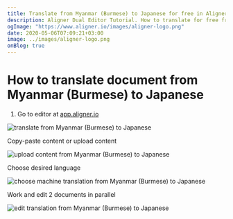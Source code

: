 ```yaml
---
title: Translate from Myanmar (Burmese) to Japanese for free in Aligner Editor
description: Aligner Dual Editor Tutorial. How to translate for free from Myanmar (Burmese) to Japanese. Aligner is multilingual document management platform. 
ogImage: "https://www.aligner.io/images/aligner-logo.png"
date: 2020-05-06T07:09:21+03:00
image: ../images/aligner-logo.png
onBlog: true
---
```


# How to translate document from Myanmar (Burmese) to Japanese

1. Go to editor at [app.aligner.io](https://app.aligner.io "Aligner App web page")

![translate from Myanmar (Burmese) to Japanese](../aligner-blank-editor.png "translate from Myanmar (Burmese) to Japanese")

Copy-paste content or upload content

![upload content from Myanmar (Burmese) to Japanese](../aligner-uploaded-document.png "upload content from Myanmar (Burmese) to Japanese")

Choose desired language

![choose machine translation from Myanmar (Burmese) to Japanese](../aligner-language-dropdown.png "choose machine translation from Myanmar (Burmese) to Japanese")

Work and edit 2 documents in parallel

![edit translation from Myanmar (Burmese) to Japanese](../aligner-double-sitded-editor.png "edit translation from Myanmar (Burmese) to Japanese")

